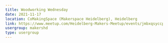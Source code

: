 ```yaml
---
title: Woodworking Wednesday
date: 2021-11-17
location: CoMakingSpace (Makerspace Heidelberg), Heidelberg
link: https://www.meetup.com/Heidelberg-Makers-Meetup/events/jmbxqsyccpbwb/
usergroup: makershd
type: usergroup
---
```

